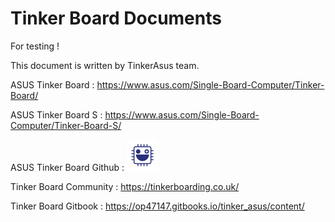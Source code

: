# Tinker Board Documents

For testing !

This document is written by TinkerAsus team. 


ASUS Tinker Board : https://www.asus.com/Single-Board-Computer/Tinker-Board/

ASUS Tinker Board S : https://www.asus.com/Single-Board-Computer/Tinker-Board-S/

ASUS Tinker Board Github : [<img src="TBgithub.png" height="50" width="50">](https://github.com/TinkerBoard)

Tinker Board Community : https://tinkerboarding.co.uk/

Tinker Board Gitbook : https://op47147.gitbooks.io/tinker_asus/content/
